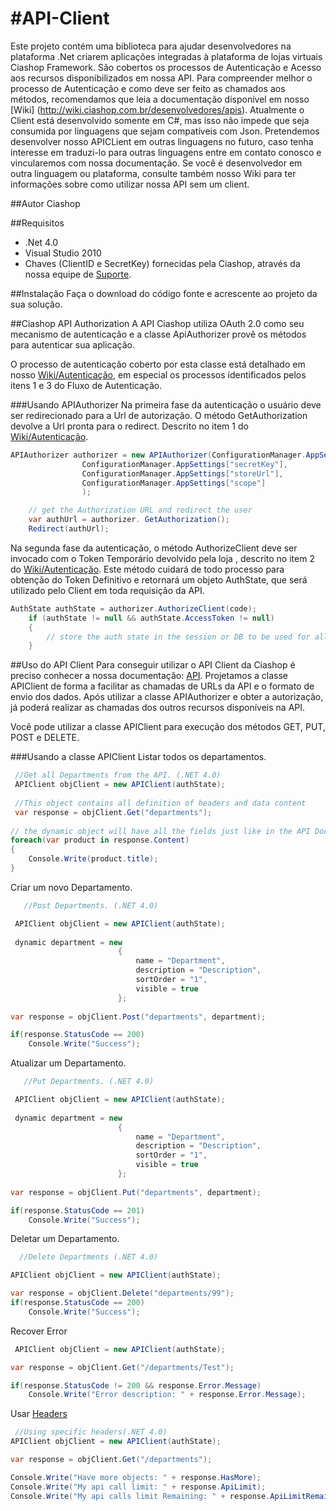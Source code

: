 #API-Client
==========
Este projeto contém uma biblioteca para ajudar desenvolvedores na plataforma .Net criarem aplicações integradas à plataforma de lojas virtuais Ciashop Framework. São cobertos os processos de Autenticação e Acesso aos recursos disponibilizados em nossa API.
Para compreender melhor o processo de Autenticação e como deve ser feito as chamados aos métodos, recomendamos que leia a documentação disponível em nosso [Wiki] (http://wiki.ciashop.com.br/desenvolvedores/apis).
Atualmente o Client está desenvolvido somente em C#, mas isso não impede que seja consumida por linguagens que sejam compatíveis com Json. Pretendemos desenvolver nosso APICLient em outras linguagens no futuro, caso tenha interesse em traduzi-lo para outras linguagens entre em contato conosco e vincularemos com nossa documentação.
Se você é desenvolvedor em outra linguagem ou plataforma, consulte também nosso Wiki para ter informações sobre como utilizar nossa API sem um client.


##Autor
Ciashop 

##Requisitos
* .Net 4.0
* Visual Studio 2010
* Chaves (ClientID e SecretKey) fornecidas pela Ciashop, através da nossa equipe de [Suporte](http://www.ciashop.com.br/contato/).

##Instalação
Faça o download do código fonte e acrescente ao projeto da sua solução.

##Ciashop API Authorization
A API Ciashop utiliza OAuth 2.0 como seu mecanismo de autenticação e a  classe ApiAuthorizer provê os métodos para autenticar sua aplicação.

O processo de autenticação coberto por esta classe está detalhado em nosso [Wiki/Autenticação](http://wiki.ciashop.com.br/desenvolvedores/apis/autenticacao/), em especial os processos identificados pelos itens 1 e 3 do Fluxo de Autenticação.

###Usando APIAuthorizer
Na primeira fase da autenticação o usuário deve ser redirecionado para a Url de autorização. O método GetAuthorization devolve a Url pronta para o redirect. Descrito no item 1 do [Wiki/Autenticação](http://wiki.ciashop.com.br/desenvolvedores/apis/autenticacao/#iniciando_autenticacao).

```csharp
APIAuthorizer authorizer = new APIAuthorizer(ConfigurationManager.AppSettings["clientId"],
                ConfigurationManager.AppSettings["secretKey"],
                ConfigurationManager.AppSettings["storeUrl"],
                ConfigurationManager.AppSettings["scope"]
                );

    // get the Authorization URL and redirect the user
    var authUrl = authorizer. GetAuthorization();
    Redirect(authUrl);
```    
Na segunda fase da autenticação, o método  AuthorizeClient deve ser invocado com o Token Temporário devolvido pela loja , descrito no item 2 do [Wiki/Autenticação](http://wiki.ciashop.com.br/desenvolvedores/apis/autenticacao/#token_temporario). Este método cuidará de todo processo para obtenção do Token Definitivo 
e retornará um objeto AuthState, que será utilizado pelo Client em toda requisição da API.
```csharp
AuthState authState = authorizer.AuthorizeClient(code);
    if (authState != null && authState.AccessToken != null)
    {
        // store the auth state in the session or DB to be used for all API calls for the specified shop
    }
```

##Uso do API Client
Para conseguir utilizar o API Client da Ciashop é preciso conhecer a nossa documentação: [API](http://wiki.ciashop.com.br/desenvolvedores/apis). Projetamos a classe APIClient de forma a facilitar as chamadas de URLs da API e o formato de envio dos dados. 
Após utilizar a classe APIAuthorizer e obter a autorização, já poderá realizar as chamadas dos outros recursos disponíveis na API.

Você pode utilizar a classe APIClient para execução dos métodos GET, PUT, POST e DELETE.

###Usando a classe APIClient
Listar todos os departamentos.
  
```csharp
 //Get all Departments from the API. (.NET 4.0)
 APIClient objClient = new APIClient(authState);
 
 //This object contains all definition of headers and data content
 var response = objClient.Get("departments");
 
// the dynamic object will have all the fields just like in the API Docs
foreach(var product in response.Content)
{
	Console.Write(product.title);
}
```
Criar um novo Departamento.
```csharp   
   //Post Departments. (.NET 4.0)

 APIClient objClient = new APIClient(authState);
 
 dynamic department = new
						{
							name = "Department",
							description = "Description",
							sortOrder = "1",
							visible = true
						};
						
var response = objClient.Post("departments", department);

if(response.StatusCode == 200)
	Console.Write("Success");
```
Atualizar um Departamento.
```csharp   
   //Put Departments. (.NET 4.0)

 APIClient objClient = new APIClient(authState);
 
 dynamic department = new
						{
							name = "Department",
							description = "Description",
							sortOrder = "1",
							visible = true
						};
						
var response = objClient.Put("departments", department);

if(response.StatusCode == 201)
	Console.Write("Success");
```
Deletar um Departamento.
```csharp   
  //Delete Departments (.NET 4.0)

APIClient objClient = new APIClient(authState);

var response = objClient.Delete("departments/99");
if(response.StatusCode == 200)
	Console.Write("Success");
```
Recover Error
```csharp   
 APIClient objClient = new APIClient(authState);

var response = objClient.Get("/departments/Test");

if(response.StatusCode != 200 && response.Error.Message)
	Console.Write("Error description: " + response.Error.Message);
```
Usar [Headers](http://wiki.ciashop.com.br/desenvolvedores/apis/definicoes-gerais/#headers)
```csharp   
 //Using specific headers(.NET 4.0)
APIClient objClient = new APIClient(authState);

var response = objClient.Get("/departments");

Console.Write("Have more objects: " + response.HasMore);
Console.Write("My api call limit: " + response.ApiLimit);
Console.Write("My api calls limit Remaining: " + response.ApiLimitRemaining);
```
